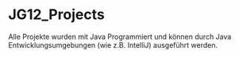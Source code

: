 # JG12_Projects
 Alle Projekte wurden mit Java Programmiert und können durch Java Entwicklungsumgebungen (wie z.B. IntelliJ) ausgeführt werden.